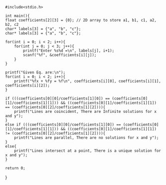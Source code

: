     #include<stdio.h>

    int main(){
    float coefficients[2][3] = {0}; // 2D array to store a1, b1, c1, a2, b2, c2
    char* labels[3] = {"a", "b", "c"};
    char* labels[3] = {"a", "b", "c"};

    for(int i = 0; i < 2; i++){
        for(int j = 0; j < 3; j++){
            printf("Enter %s%d =\n", labels[j], i+1);
            scanf("%f", &coefficients[i][j]);
        }
    }

    printf("Given Eq. are:\n");
    for(int i = 0; i < 2; i++){
        printf("%fx + %fy = %f\n", coefficients[i][0], coefficients[i][1], coefficients[i][2]);
    }

    if (((coefficients[0][0]/coefficients[1][0]) == (coefficients[0][1]/coefficients[1][1])) && ((coefficients[0][1]/coefficients[1][1]) == (coefficients[0][2]/coefficients[1][2]))){ 
        printf("Lines are coincident, There are Infinite solutions for x and y");
    }
    else if (((coefficients[0][0]/coefficients[1][0]) == (coefficients[0][1]/coefficients[1][1])) && ((coefficients[0][1]/coefficients[1][1]) != (coefficients[0][2]/coefficients[1][2]))){
        printf("Lines are parallel, There are no solutions for x and y");
    }
    else{
        printf("Lines intersect at a point, There is a unique solution for x and y");
    }

    return 0;
}
